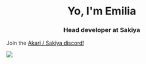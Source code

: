 <h1 align="center">Yo, I'm Emilia</h1>
<h3 align="center">Head developer at Sakiya</h3>

Join the [Akari / Sakiya discord!](https://discord.gg/SjKgKAmEBM)

![](https://media.tenor.com/VtFUW-durpoAAAAC/kururin-kuru-kuru.gif)
